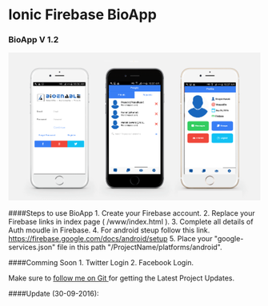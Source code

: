 # Ionic Firebase BioApp

### BioApp V 1.2
![BioApp V 1.2 ](https://github.com/BioEnableTech/bioapp/blob/master/fk-latest.png)

####Steps to use BioApp 
	1. Create your Firebase account. 
	2. Replace your Firebase links in index page ( /www/index.html ).
	3. Complete all details of Auth moudle in Firebase.
	4. For android steup follow this link.
		https://firebase.google.com/docs/android/setup
	5. Place your "google-services.json" file in this path "/ProjectName/platforms/android".

####Comming Soon
    1. Twitter Login
    2. Facebook Login.

Make sure to [follow me on Git ](https://github.com/BioEnableTech) for getting the Latest Project Updates. 

####Update (30-09-2016):

